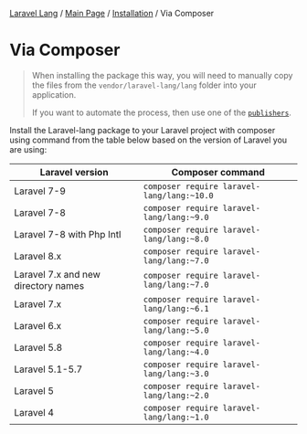 [Laravel Lang](https://github.com/Laravel-Lang/lang) / [Main Page](../index.md) / [Installation](../index.md#installation) / Via Composer

# Via Composer

> When installing the package this way, you will need to manually copy the files from the `vendor/laravel-lang/lang` folder into your application.
>
> If you want to automate the process, then use one of the [`publishers`](managers.md).

Install the Laravel-lang package to your Laravel project with composer using command from the table below based on the version of Laravel you are using:

| Laravel version                     | Composer command                           |
|-------------------------------------|--------------------------------------------|
| Laravel 7-9                         | `composer require laravel-lang/lang:~10.0` |
| Laravel 7-8                         | `composer require laravel-lang/lang:~9.0`  |
| Laravel 7-8 with Php Intl           | `composer require laravel-lang/lang:~8.0`  |
| Laravel 8.x                         | `composer require laravel-lang/lang:~7.0`  |
| Laravel 7.x and new directory names | `composer require laravel-lang/lang:~7.0`  |
| Laravel 7.x                         | `composer require laravel-lang/lang:~6.1`  |
| Laravel 6.x                         | `composer require laravel-lang/lang:~5.0`  |
| Laravel 5.8                         | `composer require laravel-lang/lang:~4.0`  |
| Laravel 5.1-5.7                     | `composer require laravel-lang/lang:~3.0`  |
| Laravel 5                           | `composer require laravel-lang/lang:~2.0`  |
| Laravel 4                           | `composer require laravel-lang/lang:~1.0`  |
